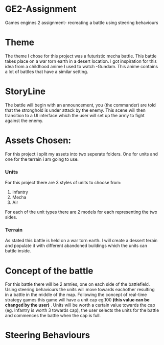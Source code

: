# GE2-Assignment
Games engines 2 assignment- recreating a battle using steering behaviours
# Theme
The theme I chose for this project was a futuristic mecha battle. This battle takes place on a war torn earth in 
a desert location. I got inspiration for this idea from a childhood anime I used to watch -Gundam. This anime contains a lot of
battles that have a similar setting.
# StoryLine
The battle will begin with an announcement, you (the commander) are told that the stronghold is under attack by the enemy. This scene 
will then transition to a UI interface which the user will set up the army to fight against the enemy. 
# Assets Chosen:
For this project i split my assets into two seperate folders. One for units and one for the terrain i am going to use. 
### Units
For this project there are 3 styles of units to choose from: 
1. Infantry
2. Mecha
3. Air

For each of the unit types there are 2 models for each representing the two sides. 
### Terrain
As stated this battle is held on a war torn earth. I will create a dessert terain and populate it with different abandoned buildings
which the units can battle inside. 

# Concept of the battle
For this battle there will be 2 armies, one on each side of the battlefield. Using steering behaviours the units will move towards 
eachother resulting in a battle in the middle of the map. Following the concept of real-time strategy games this game will have a unit 
cap eg.100 **(this value can be changed by the user)** . Units will be worth a certain value towards the cap (eg. Infantry is worth 3 
towards cap), the user selects the units for the battle and commences the battle when the cap is full.

# Steering Behaviours

